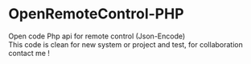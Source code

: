 # OpenRemoteControl-PHP
Open code Php api for remote control (Json-Encode) <br>
This code is clean for new system or project and test, for collaboration contact me !
